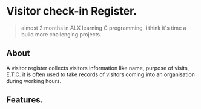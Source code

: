 # Visitor check-in Register.

> almost 2 months in ALX learning C programming, i think it's time a build more challenging projects.

## About
A visitor register collects visitors information like name, purpose of visits, E.T.C. it is often used to take records of visitors coming into an organisation during working hours.

## Features.
